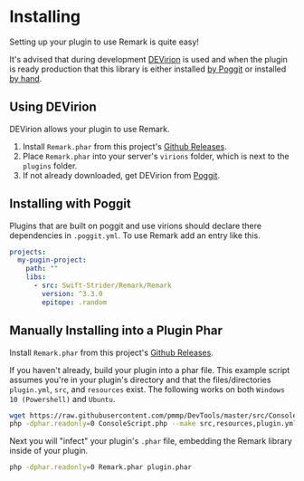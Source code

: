 # Installing

Setting up your plugin to use Remark is quite easy!

It's advised that during development [DEVirion](#using-devirion) is used and when the plugin is ready production that this library is either installed [by Poggit](#installing-with-poggit) or installed [by hand](#manually-installing-into-a-plugin-phar).

## Using DEVirion

DEVirion allows your plugin to use Remark.

1. Install `Remark.phar` from this project's [Github Releases](https://github.com/Swift-Strider/Remark/releases/).
1. Place `Remark.phar` into your server's `virions` folder, which is next to the `plugins` folder.
1. If not already downloaded, get DEVirion from [Poggit](https://poggit.pmmp.io/p/DEVirion/).

## Installing with Poggit

Plugins that are built on poggit and use virions should declare there dependencies in `.poggit.yml`. To use Remark add an entry like this.
```yml
projects:
  my-pugin-project:
    path: ""
    libs:
      - src: Swift-Strider/Remark/Remark
        version: ^3.3.0
        epitope: .random
```

## Manually Installing into a Plugin Phar

Install `Remark.phar` from this project's [Github Releases](https://github.com/Swift-Strider/Remark/releases/).

If you haven't already, build your plugin into a phar file. This example script assumes you're in your plugin's directory and that the files/directories `plugin.yml`, `src`, and `resources` exist. The following works on both `Windows 10 (Powershell)` and `Ubuntu`.
```sh
wget https://raw.githubusercontent.com/pmmp/DevTools/master/src/ConsoleScript.php -O ConsoleScript.php
php -dphar.readonly=0 ConsoleScript.php --make src,resources,plugin.yml --relative . --out plugin.phar
```

Next you will "infect" your plugin's `.phar` file, embedding the Remark library inside of your plugin.
```sh
php -dphar.readonly=0 Remark.phar plugin.phar
```
